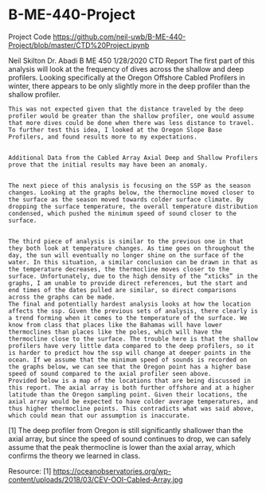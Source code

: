 # B-ME-440-Project
Project Code
https://github.com/neil-uwb/B-ME-440-Project/blob/master/CTD%20Project.ipynb

Neil Skilton
Dr. Abadi
B ME 450
1/28/2020
CTD Report
	The first part of this analysis will look at the frequency of dives across the shallow and deep profilers. Looking specifically at the Oregon Offshore Cabled Profilers in winter, there appears to be only slightly more in the deep profiler than the shallow profiler.  
 
 
	This was not expected given that the distance traveled by the deep profiler would be greater than the shallow profiler, one would assume that more dives could be done when there was less distance to travel. To further test this idea, I looked at the Oregon Slope Base Profilers, and found results more to my expectations.
 
 
	Additional Data from the Cabled Array Axial Deep and Shallow Profilers prove that the initial results may have been an anomaly. 
 
 
	The next piece of this analysis is focusing on the SSP as the season changes. Looking at the graphs below, the thermocline moved closer to the surface as the season moved towards colder surface climate. By dropping the surface temperature, the overall temperature distribution condensed, which pushed the minimum speed of sound closer to the surface.
 
 
	The third piece of analysis is similar to the previous one in that they both look at temperature changes. As time goes on throughout the day, the sun will eventually no longer shine on the surface of the water. In this situation, a similar conclusion can be drawn in that as the temperature decreases, the thermocline moves closer to the surface. Unfortunately, due to the high density of the “xticks” in the graphs, I am unable to provide direct references, but the start and end times of the dates pulled are similar, so direct comparisons across the graphs can be made. 
	The final and potentially hardest analysis looks at how the location affects the ssp. Given the previous sets of analysis, there clearly is a trend forming when it comes to the temperature of the surface. We know from class that places like the Bahamas will have lower thermoclines than places like the poles, which will have the thermocline close to the surface. The trouble here is that the shallow profilers have very little data compared to the deep profilers, so it is harder to predict how the ssp will change at deeper points in the ocean. If we assume that the minimum speed of sounds is recorded on the graphs below, we can see that the Oregon point has a higher base speed of sound compared to the axial profiler seen above.  
	Provided below is a map of the locations that are being discussed in this report. The axial array is both further offshore and at a higher latitude than the Oregon sampling point. Given their locations, the axial array would be expected to have colder average temperatures, and thus higher thermocline points. This contradicts what was said above, which could mean that our assumption is inaccurate.
  [1]
	The deep profiler from Oregon is still significantly shallower than the axial array, but since the speed of sound continues to drop, we can safely assume that the peak thermocline is lower than the axial array, which confirms the theory we learned in class.
 
Resource:
[1]	https://oceanobservatories.org/wp-content/uploads/2018/03/CEV-OOI-Cabled-Array.jpg
